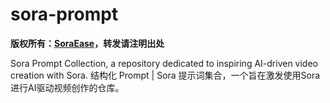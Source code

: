 # sora-prompt

**版权所有：[SoraEase](https://github.com/SoraEase/sora-prompt)，转发请注明出处**

Sora Prompt Collection, a repository dedicated to inspiring AI-driven video creation with Sora. 结构化 Prompt | Sora 提示词集合，一个旨在激发使用Sora进行AI驱动视频创作的仓库。
